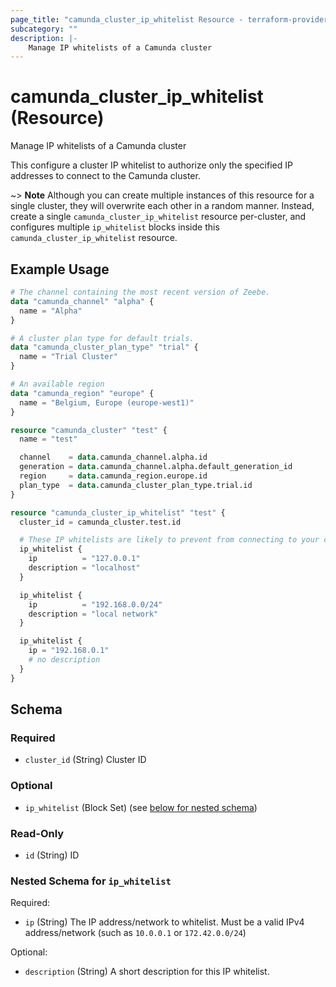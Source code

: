 ```yaml
---
page_title: "camunda_cluster_ip_whitelist Resource - terraform-provider-camunda"
subcategory: ""
description: |-
    Manage IP whitelists of a Camunda cluster
---
```


# camunda_cluster_ip_whitelist (Resource)

Manage IP whitelists of a Camunda cluster

This configure a cluster IP whitelist to authorize only the specified IP addresses to connect to the Camunda cluster.

~> **Note** Although you can create multiple instances of this resource for a
single cluster, they will overwrite each other in a random manner.
Instead, create a single `camunda_cluster_ip_whitelist` resource per-cluster, and configures
multiple `ip_whitelist` blocks inside this `camunda_cluster_ip_whitelist` resource.

## Example Usage

```terraform
# The channel containing the most recent version of Zeebe.
data "camunda_channel" "alpha" {
  name = "Alpha"
}

# A cluster plan type for default trials.
data "camunda_cluster_plan_type" "trial" {
  name = "Trial Cluster"
}

# An available region
data "camunda_region" "europe" {
  name = "Belgium, Europe (europe-west1)"
}

resource "camunda_cluster" "test" {
  name = "test"

  channel    = data.camunda_channel.alpha.id
  generation = data.camunda_channel.alpha.default_generation_id
  region     = data.camunda_region.europe.id
  plan_type  = data.camunda_cluster_plan_type.trial.id
}

resource "camunda_cluster_ip_whitelist" "test" {
  cluster_id = camunda_cluster.test.id

  # These IP whitelists are likely to prevent from connecting to your cluster :)
  ip_whitelist {
    ip          = "127.0.0.1"
    description = "localhost"
  }

  ip_whitelist {
    ip          = "192.168.0.0/24"
    description = "local network"
  }

  ip_whitelist {
    ip = "192.168.0.1"
    # no description
  }
}
```

<!-- schema generated by tfplugindocs -->
## Schema

### Required

- `cluster_id` (String) Cluster ID

### Optional

- `ip_whitelist` (Block Set) (see [below for nested schema](#nestedblock--ip_whitelist))

### Read-Only

- `id` (String) ID

<a id="nestedblock--ip_whitelist"></a>
### Nested Schema for `ip_whitelist`

Required:

- `ip` (String) The IP address/network to whitelist. Must be a valid IPv4 address/network (such as `10.0.0.1` or `172.42.0.0/24`)

Optional:

- `description` (String) A short description for this IP whitelist.

